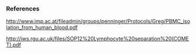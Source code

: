 ### References
 

http://www.imp.ac.at/fileadmin/groups/penninger/Protocols/Greg/PBMC_isolation_from_human_blood.pdf
 

http://iws.rgu.ac.uk/files/SOP12%20Lymphocyte%20separation%20(COMET).pdf
